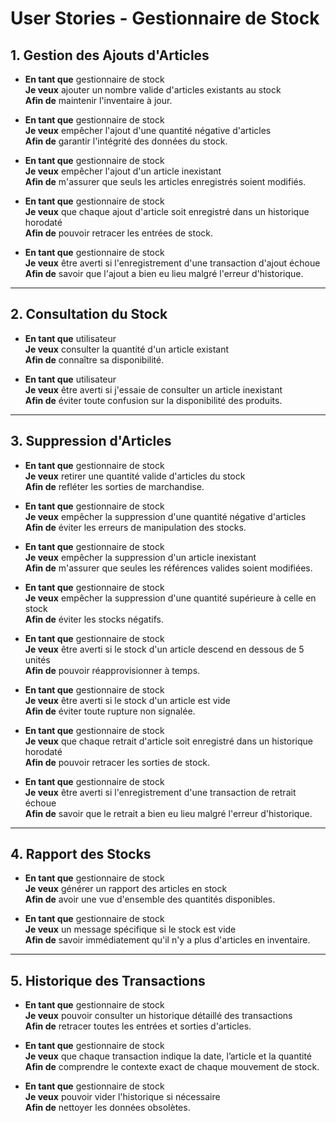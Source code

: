 # User Stories - Gestionnaire de Stock

## 1. Gestion des Ajouts d'Articles

- **En tant que** gestionnaire de stock  
  **Je veux** ajouter un nombre valide d'articles existants au stock  
  **Afin de** maintenir l'inventaire à jour.

- **En tant que** gestionnaire de stock  
  **Je veux** empêcher l'ajout d'une quantité négative d'articles  
  **Afin de** garantir l'intégrité des données du stock.

- **En tant que** gestionnaire de stock  
  **Je veux** empêcher l'ajout d'un article inexistant  
  **Afin de** m'assurer que seuls les articles enregistrés soient modifiés.

- **En tant que** gestionnaire de stock  
  **Je veux** que chaque ajout d'article soit enregistré dans un historique horodaté  
  **Afin de** pouvoir retracer les entrées de stock.

- **En tant que** gestionnaire de stock  
  **Je veux** être averti si l'enregistrement d'une transaction d'ajout échoue  
  **Afin de** savoir que l'ajout a bien eu lieu malgré l'erreur d'historique.

---

## 2. Consultation du Stock

- **En tant que** utilisateur  
  **Je veux** consulter la quantité d'un article existant  
  **Afin de** connaître sa disponibilité.

- **En tant que** utilisateur  
  **Je veux** être averti si j'essaie de consulter un article inexistant  
  **Afin de** éviter toute confusion sur la disponibilité des produits.

---

## 3. Suppression d'Articles

- **En tant que** gestionnaire de stock  
  **Je veux** retirer une quantité valide d'articles du stock  
  **Afin de** refléter les sorties de marchandise.

- **En tant que** gestionnaire de stock  
  **Je veux** empêcher la suppression d'une quantité négative d'articles  
  **Afin de** éviter les erreurs de manipulation des stocks.

- **En tant que** gestionnaire de stock  
  **Je veux** empêcher la suppression d'un article inexistant  
  **Afin de** m'assurer que seules les références valides soient modifiées.

- **En tant que** gestionnaire de stock  
  **Je veux** empêcher la suppression d'une quantité supérieure à celle en stock  
  **Afin de** éviter les stocks négatifs.

- **En tant que** gestionnaire de stock  
  **Je veux** être averti si le stock d'un article descend en dessous de 5 unités  
  **Afin de** pouvoir réapprovisionner à temps.

- **En tant que** gestionnaire de stock  
  **Je veux** être averti si le stock d'un article est vide  
  **Afin de** éviter toute rupture non signalée.

- **En tant que** gestionnaire de stock  
  **Je veux** que chaque retrait d'article soit enregistré dans un historique horodaté  
  **Afin de** pouvoir retracer les sorties de stock.

- **En tant que** gestionnaire de stock  
  **Je veux** être averti si l'enregistrement d'une transaction de retrait échoue  
  **Afin de** savoir que le retrait a bien eu lieu malgré l'erreur d'historique.

---

## 4. Rapport des Stocks

- **En tant que** gestionnaire de stock  
  **Je veux** générer un rapport des articles en stock  
  **Afin de** avoir une vue d'ensemble des quantités disponibles.

- **En tant que** gestionnaire de stock  
  **Je veux** un message spécifique si le stock est vide  
  **Afin de** savoir immédiatement qu'il n'y a plus d'articles en inventaire.

---

## 5. Historique des Transactions

- **En tant que** gestionnaire de stock  
  **Je veux** pouvoir consulter un historique détaillé des transactions  
  **Afin de** retracer toutes les entrées et sorties d'articles.

- **En tant que** gestionnaire de stock  
  **Je veux** que chaque transaction indique la date, l’article et la quantité  
  **Afin de** comprendre le contexte exact de chaque mouvement de stock.

- **En tant que** gestionnaire de stock  
  **Je veux** pouvoir vider l'historique si nécessaire  
  **Afin de** nettoyer les données obsolètes.
